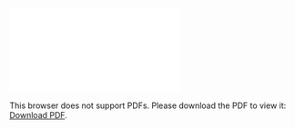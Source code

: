 <object data="christ-in-song/CIS1908pdfs/384.pdf" type="application/pdf" width="100%" height="1024px">
    <embed src="christ-in-song/CIS1908pdfs/384.pdf">
        <p>This browser does not support PDFs. Please download the PDF to view it: <a href="christ-in-song/CIS1908pdfs/384.pdf">Download PDF</a>.</p>
    </embed>
</object>
